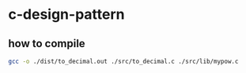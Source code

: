 # c-design-pattern

## how to compile

```bash
gcc -o ./dist/to_decimal.out ./src/to_decimal.c ./src/lib/mypow.c
```
